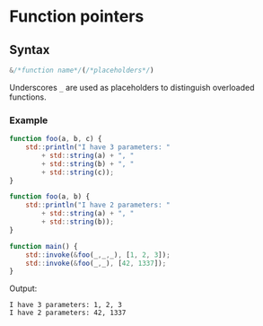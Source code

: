 # Function pointers

## Syntax 

```js
&/*function name*/(/*placeholders*/)
```

Underscores `_` are used as placeholders to distinguish overloaded functions. 

### Example

```javascript
function foo(a, b, c) {
	std::println("I have 3 parameters: " 
		+ std::string(a) + ", "
		+ std::string(b) + ", " 
		+ std::string(c));
}

function foo(a, b) {
	std::println("I have 2 parameters: " 
		+ std::string(a) + ", " 
		+ std::string(b));
}

function main() {
	std::invoke(&foo(_,_,_), [1, 2, 3]);
	std::invoke(&foo(_,_), [42, 1337]);
}
```

Output:
```
I have 3 parameters: 1, 2, 3
I have 2 parameters: 42, 1337
```
